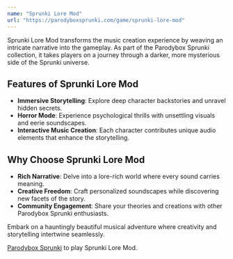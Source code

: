 ```yaml
---
name: "Sprunki Lore Mod"
url: "https://parodyboxsprunki.com/game/sprunki-lore-mod"
---
```


Sprunki Lore Mod transforms the music creation experience by weaving an intricate narrative into the gameplay. As part of the Parodybox Sprunki collection, it takes players on a journey through a darker, more mysterious side of the Sprunki universe.

## Features of Sprunki Lore Mod
- **Immersive Storytelling**: Explore deep character backstories and unravel hidden secrets.
- **Horror Mode**: Experience psychological thrills with unsettling visuals and eerie soundscapes.
- **Interactive Music Creation**: Each character contributes unique audio elements that enhance the storytelling.

## Why Choose Sprunki Lore Mod
- **Rich Narrative**: Delve into a lore-rich world where every sound carries meaning.
- **Creative Freedom**: Craft personalized soundscapes while discovering new facets of the story.
- **Community Engagement**: Share your theories and creations with other Parodybox Sprunki enthusiasts.

Embark on a hauntingly beautiful musical adventure where creativity and storytelling intertwine seamlessly.

[Parodybox Sprunki](https://parodyboxsprunki.com/game/sprunki-lore-mod) to play Sprunki Lore Mod.
